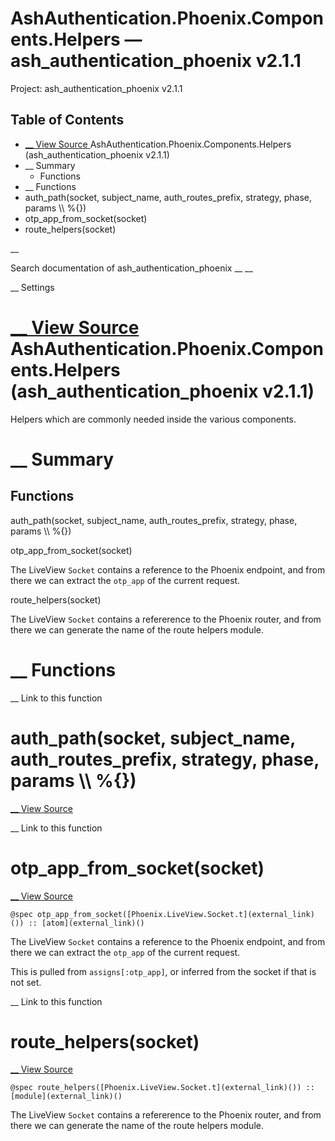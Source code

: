# AshAuthentication.Phoenix.Components.Helpers — ash_authentication_phoenix v2.1.1

Project: ash_authentication_phoenix v2.1.1

## Table of Contents

- [ __ View Source ](external_link) AshAuthentication.Phoenix.Components.Helpers (ash_authentication_phoenix v2.1.1)
- __ Summary
  - Functions
- __ Functions
- auth_path(socket, subject_name, auth_routes_prefix, strategy, phase, params \\\ %{})
- otp_app_from_socket(socket)
- route_helpers(socket)

__

Search documentation of ash_authentication_phoenix __ __

__ Settings

#  [ __ View Source ](external_link) AshAuthentication.Phoenix.Components.Helpers (ash_authentication_phoenix v2.1.1)

Helpers which are commonly needed inside the various components.

#  __ Summary

##  Functions

auth_path(socket, subject_name, auth_routes_prefix, strategy, phase, params \\\ %{})

otp_app_from_socket(socket)

The LiveView `Socket` contains a reference to the Phoenix endpoint, and from there we can extract the `otp_app` of the current request.

route_helpers(socket)

The LiveView `Socket` contains a refererence to the Phoenix router, and from there we can generate the name of the route helpers module.

#  __ Functions

__ Link to this function

# auth_path(socket, subject_name, auth_routes_prefix, strategy, phase, params \\\ %{})

[ __ View Source ](external_link)

__ Link to this function

# otp_app_from_socket(socket)

[ __ View Source ](external_link)
    
    
    @spec otp_app_from_socket([Phoenix.LiveView.Socket.t](external_link)()) :: [atom](external_link)()

The LiveView `Socket` contains a reference to the Phoenix endpoint, and from there we can extract the `otp_app` of the current request.

This is pulled from `assigns[:otp_app]`, or inferred from the socket if that is not set.

__ Link to this function

# route_helpers(socket)

[ __ View Source ](external_link)
    
    
    @spec route_helpers([Phoenix.LiveView.Socket.t](external_link)()) :: [module](external_link)()

The LiveView `Socket` contains a refererence to the Phoenix router, and from there we can generate the name of the route helpers module.
